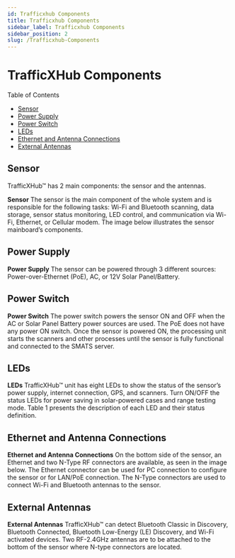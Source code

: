 ```yaml
---
id: Trafficxhub Components
title: Trafficxhub Components
sidebar_label: Trafficxhub Components
sidebar_position: 2
slug: /Trafficxhub-Components
---
```

# TrafficXHub Components

Table of Contents
- [Sensor](#sensor)
- [Power Supply](#power-supply)
- [Power Switch](#power-switch)
- [LEDs](#leds)
- [Ethernet and Antenna Connections](#ethernet-and-antenna-connections)
- [External Antennas](#external-antennas)

## Sensor

TrafficXHub™ has 2 main components: the sensor and the antennas.

**Sensor**
The sensor is the main component of the whole system and is responsible for the following tasks: Wi-Fi and Bluetooth scanning, data storage, sensor status monitoring, LED control, and communication via Wi-Fi, Ethernet, or Cellular modem. The image below illustrates the sensor mainboard’s components.

## Power Supply

**Power Supply**
The sensor can be powered through 3 different sources: Power-over-Ethernet (PoE), AC, or 12V Solar Panel/Battery.

## Power Switch

**Power Switch**
The power switch powers the sensor ON and OFF when the AC or Solar Panel Battery power sources are used. The PoE does not have any power ON switch. Once the sensor is powered ON, the processing unit starts the scanners and other processes until the sensor is fully functional and connected to the SMATS server.

## LEDs

**LEDs**
TrafficXHub™ unit has eight LEDs to show the status of the sensor’s power supply, internet connection, GPS, and scanners. Turn ON/OFF the status LEDs for power saving in solar-powered cases and range testing mode. Table 1 presents the description of each LED and their status definition.

## Ethernet and Antenna Connections

**Ethernet and Antenna Connections**
On the bottom side of the sensor, an Ethernet and two N-Type RF connectors are available, as seen in the image below. The Ethernet connector can be used for PC connection to configure the sensor or for LAN/PoE connection. The N-Type connectors are used to connect Wi-Fi and Bluetooth antennas to the sensor.

## External Antennas

**External Antennas**
TrafficXHub™ can detect Bluetooth Classic in Discovery, Bluetooth Connected, Bluetooth Low-Energy (LE) Discovery, and Wi-Fi activated devices. Two RF-2.4GHz antennas are to be attached to the bottom of the sensor where N-type connectors are located.
